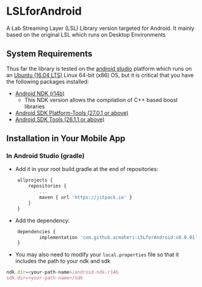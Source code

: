 # LSLforAndroid
A Lab Streaming Layer (LSL) Library version targeted for Android. It mainly based on the original LSL which runs on Desktop Environments 

## System Requirements
Thus far the library is tested on the [android studio](https://developer.android.com/studio/) platform which runs on an [Ubuntu (16.04 LTS)](https://www.ubuntu.com/download/desktop) Linux 64-bit (x86) OS, but it is critical that you have the following packages installed:
* [Android NDK (r14b)](https://developer.android.com/ndk/downloads/older_releases)
   + This NDK version allows the compilation of C++ based boost libraries 
* [Android SDK Platform-Tools (27.0.1 or above)](https://developer.android.com/studio/releases/platform-tools)
* [Android SDK Tools (26.1.1 or above)](https://developer.android.com/studio/releases/sdk-tools)

## Installation in Your Mobile App
### In Android Studio (gradle)
   * Add it in your root build.gradle at the end of repositories:
```javascript
	allprojects {
		repositories {
			...
			maven { url 'https://jitpack.io' }
		}
	}
```
* Add the dependency: 
```javascript
   	dependencies {
	        implementation 'com.github.acmaheri:LSLforAndroid:v0.0.01'
	}
 ```
* You may also need to modify your ```local.properties``` file so that it includes the path to your ndk and sdk
```javascript
ndk.dir=<your-path-name>/android-ndk-r14b
sdk.dir=<your-path-name>/Sdk
```
